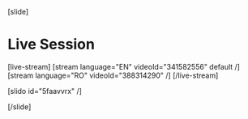 [slide]
# Live Session

[live-stream]
[stream language="EN" videoId="341582556" default /]
[stream language="RO" videoId="388314290"  /]
[/live-stream]

[slido id="5faavvrx" /]

[/slide]
